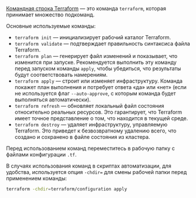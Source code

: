 [Командная строка Terraform](https://www.terraform.io/cli/commands) — это команда `terraform`, которая принимает множество подкоманд.

Основные используемые команды:

- `terraform init` — инициализирует рабочий каталог Terraform.
- `terraform validate` — подтверждает правильность синтаксиса файла Terraform.
- `terraform plan` — генерирует файл изменений и показывает, что изменится при запуске. Рекомендуется выполнить эту команду перед запуском команды `apply`, чтобы убедиться, что результаты будут соответствовать намерениям.
- `terraform apply` — строит или изменяет инфраструктуру. Команда покажет план выполнения и потребует ответа «да» или «нет» (если не используется флаг `--auto-approve`, с которым команда будет выполняться автоматически).
- `terraform refresh` — обновляет локальный файл состояния относительно реальных ресурсов. Это гарантирует, что Terraform имеет точное представление о том, что находится в текущей среде.
- `terraform destroy` — удаляет инфраструктуру, управляемую Terraform. Это приведет к безвозвратному удалению всего, что создано и сохранено в файле состояния из кластера.

Перед использованием команд переместитесь в рабочую папку с файлами конфигурации `.tf`.

В случаях использования команд в скриптах автоматизации, для удобства, используется опция `-chdir=` для смены рабочей папки перед применением команды:

```bash
terraform -chdir=terraform/configuration apply
```
